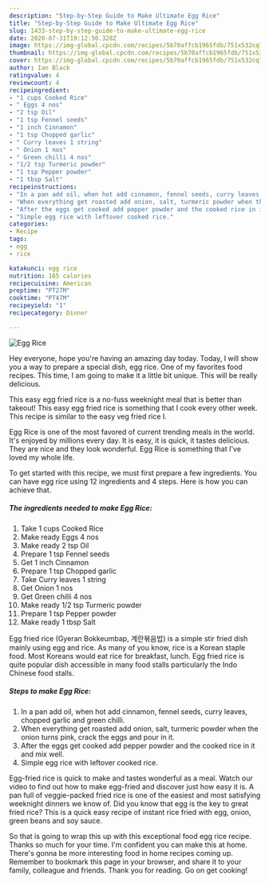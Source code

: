 ```yaml
---
description: "Step-by-Step Guide to Make Ultimate Egg Rice"
title: "Step-by-Step Guide to Make Ultimate Egg Rice"
slug: 1433-step-by-step-guide-to-make-ultimate-egg-rice
date: 2020-07-31T19:12:50.328Z
image: https://img-global.cpcdn.com/recipes/5b70affcb1965fdb/751x532cq70/egg-rice-recipe-main-photo.jpg
thumbnail: https://img-global.cpcdn.com/recipes/5b70affcb1965fdb/751x532cq70/egg-rice-recipe-main-photo.jpg
cover: https://img-global.cpcdn.com/recipes/5b70affcb1965fdb/751x532cq70/egg-rice-recipe-main-photo.jpg
author: Ian Black
ratingvalue: 4
reviewcount: 4
recipeingredient:
- "1 cups Cooked Rice"
- " Eggs 4 nos"
- "2 tsp Oil"
- "1 tsp Fennel seeds"
- "1 inch Cinnamon"
- "1 tsp Chopped garlic"
- " Curry leaves 1 string"
- " Onion 1 nos"
- " Green chilli 4 nos"
- "1/2 tsp Turmeric powder"
- "1 tsp Pepper powder"
- "1 tbsp Salt"
recipeinstructions:
- "In a pan add oil, when hot add cinnamon, fennel seeds, curry leaves, chopped garlic and green chilli."
- "When everything get roasted add onion, salt, turmeric powder when the onion turns pink, crack the eggs and pour in it."
- "After the eggs get cooked add pepper powder and the cooked rice in it and mix well."
- "Simple egg rice with leftover cooked rice."
categories:
- Recipe
tags:
- egg
- rice

katakunci: egg rice 
nutrition: 165 calories
recipecuisine: American
preptime: "PT27M"
cooktime: "PT47M"
recipeyield: "1"
recipecategory: Dinner

---
```



![Egg Rice](https://img-global.cpcdn.com/recipes/5b70affcb1965fdb/751x532cq70/egg-rice-recipe-main-photo.jpg)

Hey everyone, hope you're having an amazing day today. Today, I will show you a way to prepare a special dish, egg rice. One of my favorites food recipes. This time, I am going to make it a little bit unique. This will be really delicious.

This easy egg fried rice is a no-fuss weeknight meal that is better than takeout! This easy egg fried rice is something that I cook every other week. This recipe is similar to the easy veg fried rice I.

Egg Rice is one of the most favored of current trending meals in the world. It's enjoyed by millions every day. It is easy, it is quick, it tastes delicious. They are nice and they look wonderful. Egg Rice is something that I've loved my whole life.


To get started with this recipe, we must first prepare a few ingredients. You can have egg rice using 12 ingredients and 4 steps. Here is how you can achieve that.

<!--inarticleads1-->

##### The ingredients needed to make Egg Rice:

1. Take 1 cups Cooked Rice
1. Make ready  Eggs 4 nos
1. Make ready 2 tsp Oil
1. Prepare 1 tsp Fennel seeds
1. Get 1 inch Cinnamon
1. Prepare 1 tsp Chopped garlic
1. Take  Curry leaves 1 string
1. Get  Onion 1 nos
1. Get  Green chilli 4 nos
1. Make ready 1/2 tsp Turmeric powder
1. Prepare 1 tsp Pepper powder
1. Make ready 1 tbsp Salt


Egg fried rice (Gyeran Bokkeumbap, 계란볶음밥) is a simple stir fried dish mainly using egg and rice. As many of you know, rice is a Korean staple food. Most Koreans would eat rice for breakfast, lunch. Egg fried rice is quite popular dish accessible in many food stalls particularly the Indo Chinese food stalls. 

<!--inarticleads2-->

##### Steps to make Egg Rice:

1. In a pan add oil, when hot add cinnamon, fennel seeds, curry leaves, chopped garlic and green chilli.
1. When everything get roasted add onion, salt, turmeric powder when the onion turns pink, crack the eggs and pour in it.
1. After the eggs get cooked add pepper powder and the cooked rice in it and mix well.
1. Simple egg rice with leftover cooked rice.


Egg-fried rice is quick to make and tastes wonderful as a meal. Watch our video to find out how to make egg-fried and discover just how easy it is. A pan full of veggie-packed fried rice is one of the easiest and most satisfying weeknight dinners we know of. Did you know that egg is the key to great fried rice? This is a quick easy recipe of instant rice fried with egg, onion, green beans and soy sauce. 

So that is going to wrap this up with this exceptional food egg rice recipe. Thanks so much for your time. I'm confident you can make this at home. There's gonna be more interesting food in home recipes coming up. Remember to bookmark this page in your browser, and share it to your family, colleague and friends. Thank you for reading. Go on get cooking!
